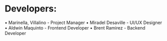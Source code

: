 # Developers:

• Marinella, Villalino - Project Manager
• Miradel Desaville - UI/UX Designer
• Aldwin Maquinto  - Frontend Developer
• Brent Ramirez - Backend Developer

